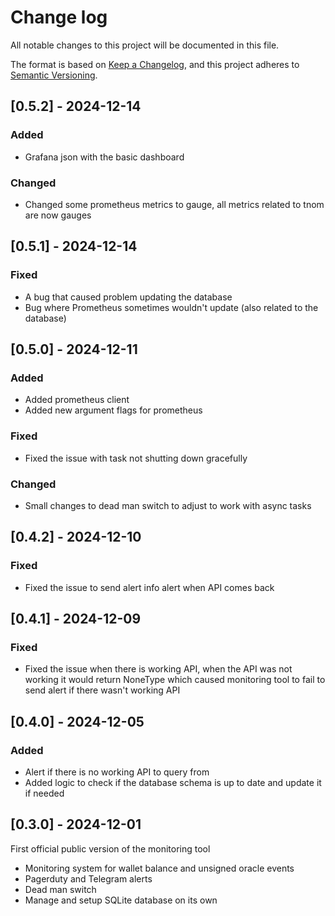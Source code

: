 # Change log

All notable changes to this project will be documented in this file.

The format is based on [Keep a Changelog](https://keepachangelog.com/en/1.0.0/),
and this project adheres to [Semantic Versioning](https://semver.org/spec/v2.0.0.html).

## [0.5.2] - 2024-12-14

### Added

- Grafana json with the basic dashboard

### Changed

- Changed some prometheus metrics to gauge, all metrics related to tnom are now gauges

## [0.5.1] - 2024-12-14

### Fixed

- A bug that caused problem updating the database
- Bug where Prometheus sometimes wouldn't update (also related to the database)

## [0.5.0] - 2024-12-11

### Added

- Added prometheus client
- Added new argument flags for prometheus

### Fixed

- Fixed the issue with task not shutting down gracefully

### Changed

- Small changes to dead man switch  to adjust to work with async tasks


## [0.4.2] - 2024-12-10

### Fixed

- Fixed the issue to send alert info alert when API comes back 

## [0.4.1] - 2024-12-09

### Fixed 

- Fixed the issue when there is working API, when the API was not working it would return NoneType which caused monitoring tool to fail to send alert if there wasn't working API

## [0.4.0] - 2024-12-05

### Added

- Alert if there is no working API to query from
- Added logic to check if the database schema is up to date and update it if needed

## [0.3.0] - 2024-12-01
First official public version of the monitoring tool

- Monitoring system for wallet balance and unsigned oracle events
- Pagerduty and Telegram alerts
- Dead man switch
- Manage and setup SQLite database on its own